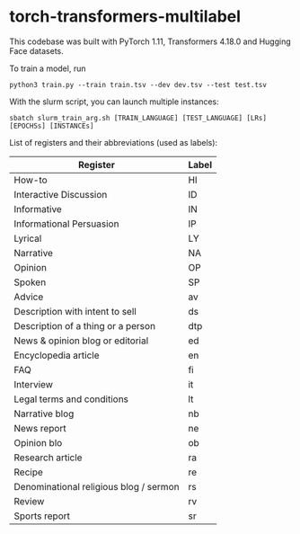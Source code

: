 # torch-transformers-multilabel

This codebase was built with PyTorch 1.11, Transformers 4.18.0 and Hugging Face datasets. 

To train a model, run

    python3 train.py --train train.tsv --dev dev.tsv --test test.tsv
  
With the slurm script, you can launch multiple instances:

    sbatch slurm_train_arg.sh [TRAIN_LANGUAGE] [TEST_LANGUAGE] [LRs] [EPOCHSs] [INSTANCEs]

List of registers and their abbreviations (used as labels):

| Register                           | Label         |
|------------------------------------|--------------|
| How-to                             | HI           |
| Interactive Discussion             | ID           |
| Informative                      | IN           |
| Informational Persuasion           | IP           |
| Lyrical                            | LY           |
| Narrative                          | NA           |
| Opinion                            | OP           |
| Spoken                             | SP           |
| Advice                             | av           |
| Description with intent to sell    | ds           |
| Description of a thing or a person | dtp          |
| News & opinion blog or editorial   | ed           |
| Encyclopedia article               | en           |
| FAQ                                | fi           |
| Interview                          | it           |
| Legal terms and conditions         | lt           |
| Narrative blog                     | nb           |
| News report                        | ne           |
| Opinion blo                        | ob           |
| Research article                   | ra           |
| Recipe                             | re           |
| Denominational religious blog / sermon | rs           |
| Review                             | rv           |
| Sports report                      | sr           |
